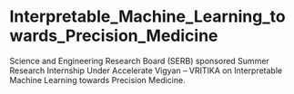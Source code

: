 # Interpretable_Machine_Learning_towards_Precision_Medicine
Science and Engineering Research Board (SERB) sponsored Summer Research Internship Under Accelerate Vigyan – VRITIKA on Interpretable Machine Learning towards Precision Medicine.

